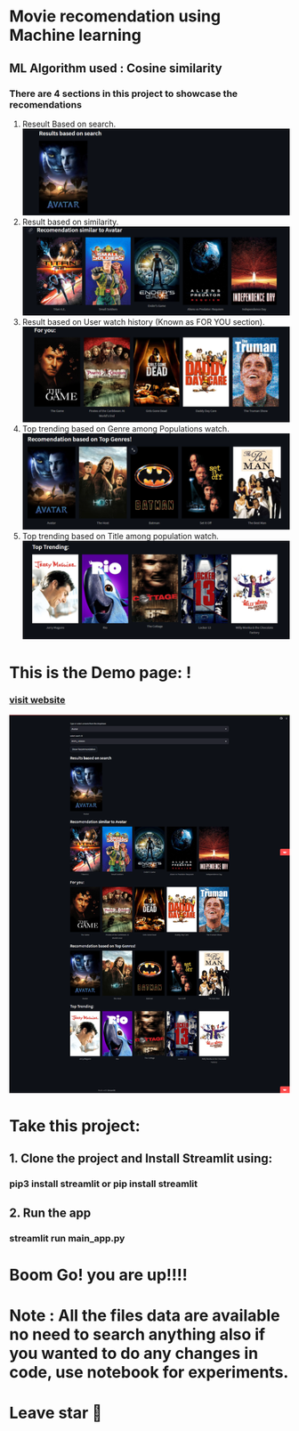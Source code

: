 # Movie recomendation using Machine learning
## ML Algorithm used : Cosine similarity

### There are 4 sections in this project to showcase the recomendations
1. Reseult Based on search.
![Alt text](readmdasset/image.png)
2. Result based on similarity.
![Alt text](readmdasset/image-1.png)
3. Result based on User watch history (Known as FOR YOU section).
![Alt text](readmdasset/image-2.png)
4. Top trending based on Genre among Populations watch.
![Alt text](readmdasset/image-3.png)
5. Top trending based on Title among population watch.
![Alt text](readmdasset/image-4.png)

# This is the Demo page: !
### [visit website](https://mov-rec.streamlit.app/)
![Alt text](readmdasset/screencapture-movierecgit-gtzdpvpweeynvj93ugjsn7-streamlit-app-2023-08-30-14_41_18.png)


# Take this project:
## 1. Clone the project and Install Streamlit using:
 ### pip3 install streamlit or pip install streamlit

## 2. Run the app
 ### streamlit run main_app.py

# Boom Go! you are up!!!! 


# Note : All the files data are available no need to search anything also if you wanted to do any changes in code, use notebook for experiments.

# Leave star 🌟
